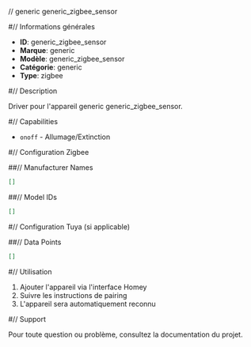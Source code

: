 // generic generic_zigbee_sensor

#// Informations générales

- **ID**: generic_zigbee_sensor
- **Marque**: generic
- **Modèle**: generic_zigbee_sensor
- **Catégorie**: generic
- **Type**: zigbee

#// Description

Driver pour l'appareil generic generic_zigbee_sensor.

#// Capabilities

- `onoff` - Allumage/Extinction

#// Configuration Zigbee

##// Manufacturer Names
```json
[]
```

##// Model IDs
```json
[]
```

#// Configuration Tuya (si applicable)

##// Data Points
```json
[]
```

#// Utilisation

1. Ajouter l'appareil via l'interface Homey
2. Suivre les instructions de pairing
3. L'appareil sera automatiquement reconnu

#// Support

Pour toute question ou problème, consultez la documentation du projet.
